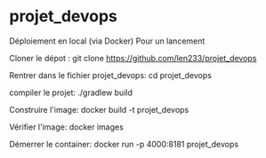 # projet_devops
Déploiement en local (via Docker)
Pour un lancement 

Cloner le dépot :
git clone  https://github.com/len233/projet_devops

Rentrer dans le fichier projet_devops:
cd projet_devops

compiler le projet:
./gradlew build

Construire l'image:
docker build -t projet_devops

Vérifier l'image:
docker images

Démerrer le container:
docker run -p 4000:8181 projet_devops
